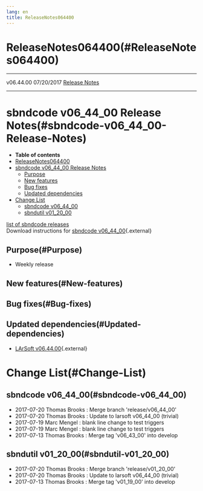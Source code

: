 ```yaml
---
lang: en
title: ReleaseNotes064400
---
```




ReleaseNotes064400(#ReleaseNotes064400)
========================================================

  ----------- ------------ -- -- ------------------------------------------------------
  v06.44.00   07/20/2017         [Release Notes](ReleaseNotes064400.html)
  ----------- ------------ -- -- ------------------------------------------------------



sbndcode v06\_44\_00 Release Notes(#sbndcode-v06_44_00-Release-Notes)
======================================================================================

-   **Table of contents**
-   [ReleaseNotes064400](#ReleaseNotes064400)
-   [sbndcode v06\_44\_00 Release
    Notes](#sbndcode-v06_44_00-Release-Notes)
    -   [Purpose](#Purpose)
    -   [New features](#New-features)
    -   [Bug fixes](#Bug-fixes)
    -   [Updated dependencies](#Updated-dependencies)
-   [Change List](#Change-List)
    -   [sbndcode v06\_44\_00](#sbndcode-v06_44_00)
    -   [sbndutil v01\_20\_00](#sbndutil-v01_20_00)

[list of sbndcode
releases](List_of_SBND_code_releases.html)\
Download instructions for [sbndcode
v06\_44\_00](http://scisoft.fnal.gov/scisoft/bundles/sbnd/v06_44_00/sbndcode-v06_44_00.html){.external}



Purpose(#Purpose)
----------------------------------

-   Weekly release



New features(#New-features)
--------------------------------------------



Bug fixes(#Bug-fixes)
--------------------------------------



Updated dependencies(#Updated-dependencies)
------------------------------------------------------------

-   [LArSoft
    v06.44.00](https://cdcvs.fnal.gov/redmine/projects/larsoft/wiki/ReleaseNotes064400){.external}



Change List(#Change-List)
==========================================



sbndcode v06\_44\_00(#sbndcode-v06_44_00)
----------------------------------------------------------

-   2017-07-20 Thomas Brooks : Merge branch \'release/v06\_44\_00\'
-   2017-07-20 Thomas Brooks : Update to larsoft v06\_44\_00 (trivial)
-   2017-07-19 Marc Mengel : blank line change to test triggers
-   2017-07-19 Marc Mengel : blank line change to test triggers
-   2017-07-13 Thomas Brooks : Merge tag \'v06\_43\_00\' into develop



sbndutil v01\_20\_00(#sbndutil-v01_20_00)
----------------------------------------------------------

-   2017-07-20 Thomas Brooks : Merge branch \'release/v01\_20\_00\'
-   2017-07-20 Thomas Brooks : Update to larsoft v06\_44\_00 (trivial)
-   2017-07-13 Thomas Brooks : Merge tag \'v01\_19\_00\' into develop
